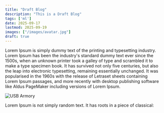 ```yaml
---
title: "Draft Blog"
description: "This is a Draft Blog"
tags: ['ml']
date: 2025-09-17
lastmod: 2025-09-19
images: ["/images/avatar.jpg"]
draft: true
---
```


Lorem Ipsum is simply dummy text of the printing and typesetting industry. Lorem Ipsum has been the industry's standard dummy text ever since the 1500s, when an unknown printer took a galley of type and scrambled it to make a type specimen book. It has survived not only five centuries, but also the leap into electronic typesetting, remaining essentially unchanged. It was popularised in the 1960s with the release of Letraset sheets containing Lorem Ipsum passages, and more recently with desktop publishing software like Aldus PageMaker including versions of Lorem Ipsum.

![USB Armory](/images/avatar.jpg)

Lorem Ipsum is not simply random text. It has roots in a piece of classical: